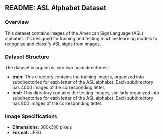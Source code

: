 ## **README: ASL Alphabet Dataset**

### **Overview**

This dataset contains images of the American Sign Language (ASL) alphabet. It's designed for training and testing machine learning models to recognize and classify ASL signs from images.

### **Dataset Structure**

The dataset is organized into two main directories:

* **train:** This directory contains the training images, organized into subdirectories for each letter of the ASL alphabet. Each subdirectory has 4000 images of the corresponding letter.
* **test:** This directory contains the testing images, similarly organized into subdirectories for each letter of the ASL alphabet. Each subdirectory has 800 images of the corresponding letter.

### **Image Specifications**

* **Dimensions:** 300x300 pixels
* **Format:** JPEG
